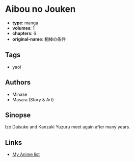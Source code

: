 # Aibou no Jouken

-   **type**: manga
-   **volumes**: 1
-   **chapters**: 6
-   **original-name**: 相棒の条件

## Tags

-   yaoi

## Authors

-   Minase
-   Masara (Story & Art)

## Sinopse

Ize Daisuke and Kanzaki Yuzuru meet again after many years.

## Links

-   [My Anime list](https://myanimelist.net/manga/27315/Aibou_no_Jouken)
